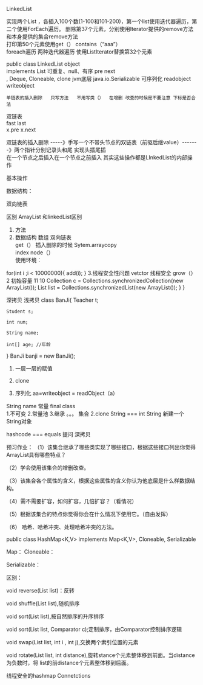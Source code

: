 LinkedList

实现两个List ，各插入100个数(1-100和101-200)，第一个list使用迭代器遍历，第二个使用ForEach遍历。
删除第37个元素，分别使用Iterator提供的remove方法和本身提供的集合remove方法  
打印第50个元素使用get（）  contains（“aaa”）                                                                                                                              
foreach遍历   两种迭代器遍历  使用ListIterator替换第32个元素

public class LinkedList<E>  object  
    implements List<E>    可重复、null、有序  pre next  
	, Deque<E>,
	Cloneable, clone   jvm底层
	java.io.Serializable  可序列化   readobject   writeobject
	
	单链表的插入删除   只写方法   不用写类（）  在增删 改查的时候是不要注意 下标是否合法 

双链表   
fast last  
x.pre   x.next    
  
  双链表的插入删除  -----》手写一个不带头节点的双链表（前驱后继value）-------》两个指针分别记录头和尾  实现头插尾插  
  在一个节点之后插入在一个节点之前插入  其实这些操作都是LInkedList的内部操作
  
  基本操作    
  
  数据结构： 
  
  双向链表    

区别 ArrayList  和linkedList区别   
1.    方法
2.    数据结构 数组  双向链表  
       get（）  插入删除的时候  Sytem.arraycopy  
	   index   node（）   
使用环境：

for(int i ;i < 10000000){
    add(i);
}
3.线程安全性问题    vetctor  线程安全  grow（） 2  初始容量  11  10
        Collection c = Collections.synchronizedCollection(new ArrayList());
        List list = Collections.synchronizedList(new ArrayList());
    }
}


深拷贝     浅拷贝
class BanJi{
	Teacher t;
	
	Student s;
	
	int num;
	
	String name;
	
	int[] age; //年龄
}
BanJi banji = new BanJi();

1. 一层一层的赋值

2. clone 

3. 序列化  aa=writeobject   = readObject（a）

String name  常量   final class   
1.不可变  2.常量池  3.继承   。。。 集合
2.clone String  === int    String 新建一个String对象  

hashcode  ===   equals 
提问
深拷贝

预习作业：
（1）该集合继承了哪些类实现了哪些接口，根据这些接口列出你觉得ArrayList具有哪些特点？

（2）学会使用该集合的增删改查。

（3）该集合各个属性的含义，根据这些属性的含义你认为他底层是什么样数据结构。

（4）需不需要扩容，如何扩容，几倍扩容？（看情况）

（5）根据该集合的特点你觉得你会在什么情况下使用它。（自由发挥）

（6） 哈希、哈希冲突、处理哈希冲突的方法。

public class HashMap<K,V>
    implements Map<K,V>, Cloneable, Serializable
   
Map：
Cloneable：

Serializable：

区别：

   void reverse(List list)：反转

   void shuffle(List list),随机排序

   void sort(List list),按自然排序的升序排序

   void sort(List list, Comparator c);定制排序，由Comparator控制排序逻辑

   void swap(List list, int i , int j),交换两个索引位置的元素

   void rotate(List list, int distance),旋转stance个元素整体移到前面。当distance为负数时，将 list的前distance个元素整体移到后面。

线程安全的hashmap  Connetctions


 








  
  
  
  
  
  
  
  
  
  
  
  
  
  
  
  
  
  
  
  
  
  
  
  
  
  